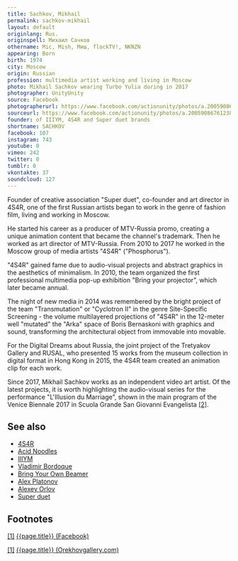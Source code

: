 ```yaml
---
title: Sachkov, Mikhail
permalink: sachkov-mikhail
layout: default
originlang: Rus.
originspell: Михаил Сачков
othername: Mic, Mish, Миш, flockTV!, NKNZN
appearing: Born
birth: 1974
city: Moscow
origin: Russian
profession: multimedia artist working and living in Moscow
photo: Mikhail Sachkov wearing Turbo Yulia during in 2017
photographer: UnityUnity
source: Facebook
photographerurl: https://www.facebook.com/actionunity/photos/a.2005908676123891/2005910156123743/?type=3&theater
sourceurl: https://www.facebook.com/actionunity/photos/a.2005908676123891/2005910156123743/?type=3&theater
founder: of IIIYM, 4S4R and Super duet brands
shortname: SACHKOV
facebook: 107
instagram: 743
youtube: 0
vimeo: 242
twitter: 0
tumblr: 0
vkontakte: 37
soundcloud: 127
---
```


Founder of creative association "Super duet", co-founder and art director in 4S4R, one of the first Russian artists began to work in the genre of fashion film, living and working in Moscow.

He started his career as a producer of MTV-Russia promo, creating a unique animation content that became the channel's trademark. Then he worked as art director of MTV-Russia. From 2010 to 2017 he worked in the Moscow group of media artists "4S4R" ("Phosphorus").

"4S4R" gained fame due to audio-visual projects and abstract graphics in the aesthetics of minimalism. In 2010, the team organized the first professional multimedia pop-up exhibition "Bring your projector", which later became annual.

The night of new media in 2014 was remembered by the bright project of the team "Transmutation" or "Cyclotron II" in the genre Site-Specific Screening - the volume multilayered projections of "4S4R" in the 12-meter well "mutated" the "Arka" space of Boris Bernaskoni with graphics and sound, transforming the architectural object from immovable into movable.

For the Digital Dreams about Russia, the joint project of the Tretyakov Gallery and RUSAL, who presented 15 works from the museum collection in digital format in Hong Kong in 2015, the 4S4R team created an animation clip for each work.

Since 2017, Mikhail Sachkov works as an independent video art artist. Of the latest projects, it is worth highlighting the audio-visual series for the performance "L'Illusion du Marriage", shown in the main program of the Venice Biennale 2017 in Scuola Grande San Giovanni Evangelista <span id="a2">[\[2\]](#f2)</span>.

## See also

+ [4S4R](index)
+ [Acid Noodles](index)
+ [IIIYM](index)
+ [Vladimir Bordoque](bordoque-vladimir)
+ [Bring Your Own Beamer](index)
+ [Alex Platonov](index)
+ [Alexey Orlov](index)
+ [Super duet](super-duet)

## Footnotes

[[1]](#a1) <span id="f1"></span> [{{page.title}} (Facebook)](index)

[[1]](#a1) <span id="f1"></span> [{{page.title}} (Orekhovgallery.com)](http://orekhovgallery.com/artist/4/)
